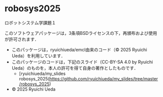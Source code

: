 # robosys2025
ロボットシステム学課題１

このソフトウェアパッケージは，3条項BSDライセンスの下，再頒布および使用が許可されます．
- このパッケージは，ryuichiueda/emcl由来のコード（© 2025 Ryuichi Ueda）を利用しています．
- このパッケージのコードは，下記のスライド（CC-BY-SA 4.0 by Ryuichi Ueda）のものを，本人の許可を得て自身の著作としたものです．
    - [ryuichiueda/my_slides robosys_2025(https://github.com/ryuichiueda/my_slides/tree/master/robosys_2025)
- © 2025 Ryuichi Ueda
